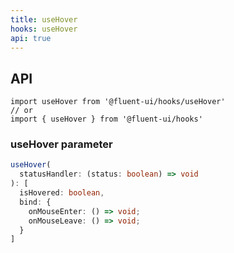 ```yaml
---
title: useHover
hooks: useHover
api: true
---
```


## API

```
import useHover from '@fluent-ui/hooks/useHover'
// or
import { useHover } from '@fluent-ui/hooks'
```

### useHover parameter

```ts
useHover(
  statusHandler: (status: boolean) => void
): [
  isHovered: boolean,
  bind: {
    onMouseEnter: () => void;
    onMouseLeave: () => void;
  }
]
```
